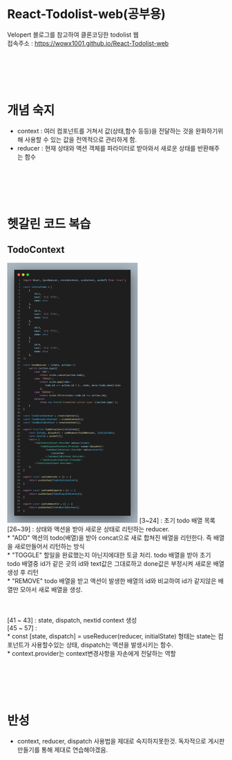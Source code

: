 # React-Todolist-web(공부용)
Velopert 블로그를 참고하여 클론코딩한 todolist 웹<br>
접속주소 : https://wowx1001.github.io/React-Todolist-web
<br><br><br><br><br><br>
# 개념 숙지
* context : 여러 컴포넌트를 거쳐서 값(상태,함수 등등)을 전달하는 것을 완화하기위해 사용할 수 있는 값을 전역적으로 관리하게 함.
* reducer : 현재 상태와 액션 객체를 파라미터로 받아와서 새로운 상태를 반환해주는 함수
<br><br><br><br><br><br>

# 헷갈린 코드 복습
## TodoContext
<img src="https://github.com/wowx1001/React-Todolist-web/blob/main/code_img/TodoContext.png" width="60%" height="60%">
[3~24] : 초기 todo 배열 목록 <br>
[26~39] : 상태와 액션을 받아 새로운 상태로 리턴하는 reducer. <br>
* "ADD" 액션의 todo(배열)을 받아 concat으로 새로 합쳐진 배열을 리턴한다. 즉 배열을 새로만들어서 리턴하는 방식<br>
* "TOGGLE" 할일을 완료했는지 아닌지에대한 토글 처리. todo 배열을 받아 초기 todo 배열중 id가 같은 곳의 id와 text값은 그대로하고 done값은 부정시켜 새로운 배열생성 후 리턴<br>
* "REMOVE" todo 배열을 받고 액션이 발생한 배열의 id와 비교하여 id가 같지않은 배열만 모아서 새로 배열을 생성. <br><br>
<br><br>
[41 &#126; 43] : state, dispatch, nextid context 생성<br>
[45 &#126; 57] : <br>
* const [state, dispatch] = useReducer(reducer, initialState) 형태는 state는 컴포넌트가 사용할수있는 상태, dispatch는 액션을 발생시키는 함수.<br> 
* context.provider는 context변경사항을 자손에게 전달하는 역할 
<br><br><br><br><br><br>

# 반성
* context, reducer, dispatch 사용법을 제대로 숙지하지못한것. 독자적으로 게시판 만들기를 통해 제대로 연습해야겠음.
